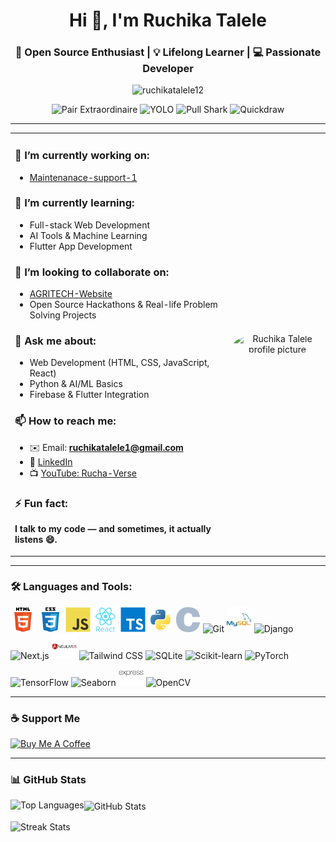 <h1 align="center">Hi 👋, I'm Ruchika Talele</h1>
<h3 align="center">🚀 Open Source Enthusiast | 💡 Lifelong Learner | 💻 Passionate Developer</h3>

<p align="center">
  <img src="https://komarev.com/ghpvc/?username=ruchikatalele12&label=Profile%20views&color=0e75b6&style=flat" alt="ruchikatalele12" />
</p>

<p align="center">
  <img src="https://github.githubassets.com/images/modules/profile/achievements/pair-extraordinaire-default.png" width="60" alt="Pair Extraordinaire"/>
  <img src="https://github.githubassets.com/images/modules/profile/achievements/yolo-default.png" width="60" alt="YOLO"/>
  <img src="https://github.githubassets.com/images/modules/profile/achievements/pull-shark-default.png" width="60" alt="Pull Shark"/>
  <img src="https://github.githubassets.com/images/modules/profile/achievements/quickdraw-default.png" width="60" alt="Quickdraw"/>
</p>

---

<table>
<tr>
<td>

### 🔭 I’m currently working on:
- [Maintenanace-support-1](https://github.com/RuchikaTalele12/Maintenanace-support-1.git)

### 🌱 I’m currently learning:
- Full-stack Web Development  
- AI Tools & Machine Learning  
- Flutter App Development

### 👯 I’m looking to collaborate on:
- [AGRITECH-Website](https://github.com/RuchikaTalele12/AGRITECH-Website.git)  
- Open Source Hackathons & Real-life Problem Solving Projects

### 💬 Ask me about:
- Web Development (HTML, CSS, JavaScript, React)  
- Python & AI/ML Basics  
- Firebase & Flutter Integration

### 📫 How to reach me:
- ✉️ Email: **ruchikatalele1@gmail.com**  
- 💼 [LinkedIn](https://linkedin.com/in/ruchika-talele12)  
- 📺 [YouTube: Rucha-Verse](https://www.youtube.com/c/rucha-verse)

### ⚡ Fun fact:
**I talk to my code — and sometimes, it actually listens 😄.**

</td>
<td align="center">

<img src="https://github.com/RuchikaTalele12.png" width="200" height="200" alt="Ruchika Talele profile picture" style="border-radius: 50%;"/>

</td>
</tr>
</table>

---

### 🛠️ Languages and Tools:

<p align="left">
  <img src="https://raw.githubusercontent.com/devicons/devicon/master/icons/html5/html5-original-wordmark.svg" width="40" height="40" alt="HTML" />
  <img src="https://raw.githubusercontent.com/devicons/devicon/master/icons/css3/css3-original-wordmark.svg" width="40" height="40" alt="CSS" />
  <img src="https://raw.githubusercontent.com/devicons/devicon/master/icons/javascript/javascript-original.svg" width="40" height="40" alt="JavaScript" />
  <img src="https://raw.githubusercontent.com/devicons/devicon/master/icons/react/react-original-wordmark.svg" width="40" height="40" alt="React" />
  <img src="https://raw.githubusercontent.com/devicons/devicon/master/icons/typescript/typescript-original.svg" width="40" height="40" alt="TypeScript" />
  <img src="https://raw.githubusercontent.com/devicons/devicon/master/icons/python/python-original.svg" width="40" height="40" alt="Python" />
  <img src="https://raw.githubusercontent.com/devicons/devicon/master/icons/c/c-original.svg" width="40" height="40" alt="C" />
  <img src="https://www.vectorlogo.zone/logos/git-scm/git-scm-icon.svg" width="40" height="40" alt="Git" />
  <img src="https://raw.githubusercontent.com/devicons/devicon/master/icons/mysql/mysql-original-wordmark.svg" width="40" height="40" alt="MySQL" />
  <img src="https://cdn.worldvectorlogo.com/logos/django.svg" width="40" height="40" alt="Django" />
  <img src="https://cdn.worldvectorlogo.com/logos/nextjs-2.svg" width="40" height="40" alt="Next.js" />
  <img src="https://raw.githubusercontent.com/devicons/devicon/master/icons/angularjs/angularjs-original-wordmark.svg" width="40" height="40" alt="Angular" />
  <img src="https://www.vectorlogo.zone/logos/tailwindcss/tailwindcss-icon.svg" width="40" height="40" alt="Tailwind CSS" />
  <img src="https://www.vectorlogo.zone/logos/sqlite/sqlite-icon.svg" width="40" height="40" alt="SQLite" />
  <img src="https://upload.wikimedia.org/wikipedia/commons/0/05/Scikit_learn_logo_small.svg" width="40" height="40" alt="Scikit-learn" />
  <img src="https://www.vectorlogo.zone/logos/pytorch/pytorch-icon.svg" width="40" height="40" alt="PyTorch" />
  <img src="https://www.vectorlogo.zone/logos/tensorflow/tensorflow-icon.svg" width="40" height="40" alt="TensorFlow" />
  <img src="https://seaborn.pydata.org/_images/logo-mark-lightbg.svg" width="40" height="40" alt="Seaborn" />
  <img src="https://raw.githubusercontent.com/devicons/devicon/master/icons/express/express-original-wordmark.svg" width="40" height="40" alt="Express.js" />
  <img src="https://www.vectorlogo.zone/logos/opencv/opencv-icon.svg" width="40" height="40" alt="OpenCV" />
</p>

---

### ☕ Support Me

<p>
  <a href="https://www.buymeacoffee.com/ruchikatalele" target="_blank">
    <img src="https://cdn.buymeacoffee.com/buttons/v2/default-yellow.png" height="50" width="210" alt="Buy Me A Coffee" />
  </a>
</p>

---

### 📊 GitHub Stats

<p>
  <img align="left" src="https://github-readme-stats.vercel.app/api/top-langs/?username=ruchikatalele12&layout=compact&theme=tokyonight" alt="Top Languages" />
</p>

<p>
  <img align="center" src="https://github-readme-stats.vercel.app/api?username=ruchikatalele12&show_icons=true&theme=tokyonight" alt="GitHub Stats" />
</p>

<p>
  <img align="center" src="https://github-readme-streak-stats.herokuapp.com/?user=ruchikatalele12&theme=tokyonight" alt="Streak Stats" />
</p>
